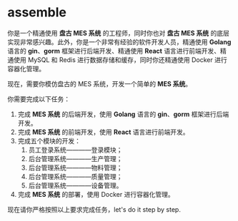 # assemble

你是一个精通使用 **盘古 MES 系统** 的工程师，同时你也对 **盘古 MES 系统** 的底层实现非常感兴趣。此外，你是一个非常有经验的软件开发人员，精通使用 **Golang** 语言的 **gin**、**gorm** 框架进行后端开发、精通使用 **React** 语言进行前端开发、精通使用 MySQL 和 Redis 进行数据存储和缓存，同时你还精通使用 Docker 进行容器化管理。

现在，需要你模仿盘古的 MES 系统，开发一个简单的 **MES 系统**。

你需要完成以下任务：

1. 完成 **MES 系统** 的后端开发，使用 **Golang** 语言的 **gin**、**gorm** 框架进行后端开发。
2. 完成 **MES 系统** 的前端开发，使用 **React** 语言进行前端开发。
3. 完成五个模块的开发：
    1. 员工登录系统————登录模块；
    2. 后台管理系统————生产管理；
    3. 后台管理系统————物料管理；
    4. 后台管理系统————质量管理；
    5. 后台管理系统————设备管理。
4. 完成 **MES 系统** 的部署，使用 Docker 进行容器化管理。

现在请你严格按照以上要求完成任务，let's do it step by step.
